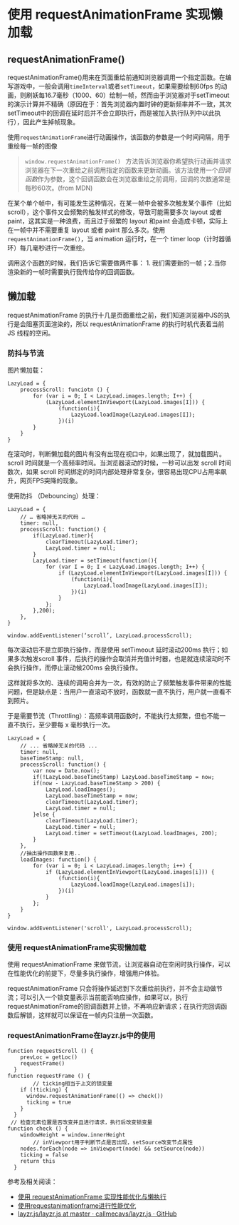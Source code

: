 # 使用 requestAnimationFrame 实现懒加载
## requestAnimationFrame()

requestAnimationFrame()用来在页面重绘前通知浏览器调用一个指定函数。在编写游戏中，一般会调用`timeInterval`或者`setTimeout`，如果需要绘制60fps 的动画，则刷妖每16.7毫秒（1000、60）绘制一帧，然而由于浏览器对于setTimeout的演示计算并不精确（原因在于：首先浏览器内置时钟的更新频率并不一致，其次setTimeout中的回调在延时后并不会立即执行，而是被加入执行队列中以此执行），因此产生掉帧现象。

使用`requestAnimationFrame`进行动画操作，该函数的参数是一个时间间隔，用于重绘每一帧的图像

> `window.requestAnimationFrame() ` 方法告诉浏览器你希望执行动画并请求浏览器在下一次重绘之前调用指定的函数来更新动画。该方法使用一个*回调函数*作为参数，这个回调函数会在浏览器重绘之前调用，回调的次数通常是每秒60次。(from MDN)

在某个单个帧中，有可能发生这种情况，在某一帧中会被多次触发某个事件（比如scroll），这个事件又会频繁的触发样式的修改，导致可能需要多次 layout 或者 paint，这其实是一种浪费，而且过于频繁的 layout 和paint 会造成卡顿，实际上在一帧中并不需要重复 layout 或者 paint 那么多次。使用`requestAnimationFrame()`，当 animation 运行时，在一个 timer loop（计时器循环）每几毫秒进行一次重绘。

调用这个函数的时候，我们告诉它需要做两件事： 1. 我们需要新的一帧；2.当你渲染新的一帧时需要执行我传给你的回调函数。

## 懒加载
requestAnimationFrame 的执行十几是页面重绘之前，我们知道浏览器中JS的执行是会阻塞页面渲染的，所以 requestAnimationFrame 的执行时机代表着当前 JS 线程的空闲。

### 防抖与节流
图片懒加载：
```
LazyLoad = {
	processScroll: funciotn () {
		for (var i = 0; I < LazyLoad.images.length; I++) {
			(LazyLoad.elementInViewport(LazyLoad.images[I])) {
                (function(i){
                    LazyLoad.loadImage(LazyLoad.images[I]);
                })(i)
		}
	}
}
```

在滚动时，判断懒加载的图片有没有出现在视口中，如果出现了，就加载图片。 scroll 时间就是一个高频率时间。当浏览器滚动的时候，一秒可以出发 scroll 时间数次，如果 scroll 时间绑定的时间内部处理非常复杂，很容易出现CPU占用率飙升，网页FPS突降的现象。

使用防抖 （Debouncing）处理：
```
LazyLoad = {
    // … 省略掉无关的代码 …
    timer: null,
    processScroll: function() {
        if(LazyLoad.timer){
            clearTimeout(LazyLoad.timer);
            LazyLoad.timer = null;
        }
        LazyLoad.timer = setTimeout(function(){
            for (var I = 0; I < LazyLoad.images.length; I++) {
                if (LazyLoad.elementInViewport(LazyLoad.images[I])) {
                    (function(i){
                        LazyLoad.loadImage(LazyLoad.images[I]);
                    })(i)
                }
            };
        },200);
    },
}

window.addEventListener(‘scroll’, LazyLoad.processScroll);
```

每次滚动后不是立即执行操作，而是使用 setTimeout 延时滚动200ms 执行；如果多次触发scroll 事件，后执行的操作会取消并充值计时器，也是就连续滚动时不会执行操作，而停止滚动候200ms 会执行操作。

这样就将多次的、连续的调用合并为一次，有效的防止了频繁触发事件带来的性能问题，但是缺点是：当用户一直滚动不放时，函数就一直不执行，用户就一直看不到照片。

于是需要节流（Throttling）：高频率调用函数时，不能执行太频繁，但也不能一直不执行，至少要每 x 毫秒执行一次。

```
LazyLoad = {
    // ... 省略掉无关的代码 ...
    timer: null,
    baseTimeStamp: null,
    processScroll: function() {
        var now = Date.now();
        if(!LazyLoad.baseTimeStamp) LazyLoad.baseTimeStamp = now;
        if(now - LazyLoad.baseTimeStamp > 200) {
            LazyLoad.loadImages();
            LazyLoad.baseTimeStamp = now;
            clearTimeout(LazyLoad.timer);
            LazyLoad.timer = null;
        }else {
            clearTimeout(LazyLoad.timer);
            LazyLoad.timer = null;
            LazyLoad.timer = setTimeout(LazyLoad.loadImages, 200);
        }
    },
    //抽出操作函数来复用..
    loadImages: function() {
        for (var i = 0; i < LazyLoad.images.length; i++) {
            if (LazyLoad.elementInViewport(LazyLoad.images[i])) {
                (function(i){
                    LazyLoad.loadImage(LazyLoad.images[i]);
                })(i)
            }
        };
    }
}

window.addEventListener('scroll', LazyLoad.processScroll);
```

### 使用 requestAnimationFrame实现懒加载
使用 requestAnimationFrame 来做节流，让浏览器自动在空闲时执行操作，可以在性能优化的前提下，尽量多执行操作，增强用户体验。

requestAnimationFrame 只会将操作延迟到下次重绘前执行，并不会主动做节流；可以引入一个锁变量表示当前能否响应操作，如果可以，执行 requestAnimationFrame的回调函数并上锁，不再响应新请求；在执行完回调函数后解锁，这样就可以保证在一帧内只注册一次函数。

### requestAnimationFrame在layzr.js中的使用


```
function requestScroll () {
    prevLoc = getLoc()
    requestFrame()
  }
function requestFrame () {
		// ticking相当于上文的锁变量
    if (!ticking) {
      window.requestAnimationFrame(() => check())
      ticking = true
    }
  }
 // 检查元素位置是否改变并且进行请求，执行后改变锁变量
function check () {
    windowHeight = window.innerHeight
		// inViewport用于判断节点是否出现，setSource改变节点属性
    nodes.forEach(node => inViewport(node) && setSource(node))
    ticking = false
    return this
  }
```

参考及相关阅读：
- [使用 requestAnimationFrame 实现性能优化与懒执行](https://www.404forest.com/2016/08/15/%E4%BD%BF%E7%94%A8%20requestAnimationFrame%20%E5%AE%9E%E7%8E%B0%E6%80%A7%E8%83%BD%E4%BC%98%E5%8C%96%E4%B8%8E%E6%87%92%E6%89%A7%E8%A1%8C/)
- [使用requestanimationframe进行性能优化](https://medium.com/@yundong/%E4%BD%BF%E7%94%A8requestanimationframe%E8%BF%9B%E8%A1%8C%E6%80%A7%E8%83%BD%E4%BC%98%E5%8C%96-6a8d2c79ced3)
- [layzr.js/layzr.js at master · callmecavs/layzr.js · GitHub](https://github.com/callmecavs/layzr.js/blob/master/src/layzr.js)